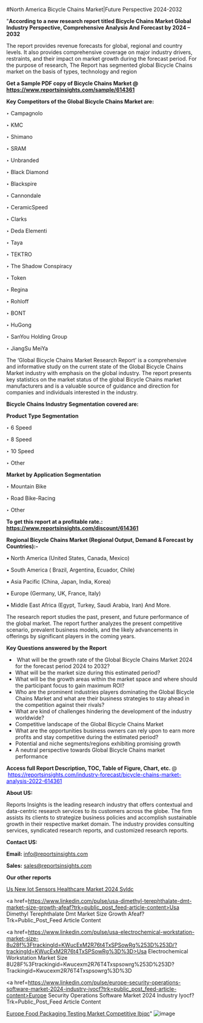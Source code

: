 #North America Bicycle Chains Market|Future Perspective 2024-2032

"<strong>According to a new research report titled Bicycle Chains Market Global Industry Perspective, Comprehensive Analysis And Forecast by 2024 – 2032</strong>

The report provides revenue forecasts for global, regional and country levels. It also provides comprehensive coverage on major industry drivers, restraints, and their impact on market growth during the forecast period. For the purpose of research, The Report has segmented global Bicycle Chains market on the basis of types, technology and region

<strong>Get a Sample PDF copy of Bicycle Chains Market </strong><strong>@<a href=https://www.reportsinsights.com/sample/614361 style=color:#0000ff;> https://www.reportsinsights.com/sample/614361</a></strong></font>

<strong>Key Competitors of the Global Bicycle Chains Market are:</strong>

‣ Campagnolo

‣ KMC

‣ Shimano

‣ SRAM

‣ Unbranded

‣ Black Diamond

‣ Blackspire

‣ Cannondale

‣ CeramicSpeed

‣ Clarks

‣ Deda Elementi

‣ Taya

‣ TEKTRO

‣ The Shadow Conspiracy

‣ Token

‣ Regina

‣ Rohloff

‣ BONT

‣ HuGong

‣ SanYou Holding Group

‣ JiangSu MeiYa

The ‘Global Bicycle Chains Market Research Report’ is a comprehensive and informative study on the current state of the Global Bicycle Chains Market industry with emphasis on the global industry. The report presents key statistics on the market status of the global Bicycle Chains market manufacturers and is a valuable source of guidance and direction for companies and individuals interested in the industry.

<strong>Bicycle Chains Industry Segmentation covered are:</strong>

<strong>Product Type Segmentation</strong>

‣ 6 Speed

‣ 8 Speed

‣ 10 Speed

‣ Other

<strong>Market by Application Segmentation</strong>

‣ Mountain Bike

‣ Road Bike-Racing

‣ Other

<strong>To get this report at a profitable rate.: <a href=https://www.reportsinsights.com/discount/614361 style=color:#0000ff;>https://www.reportsinsights.com/discount/614361</a></strong></font>

<strong>Regional Bicycle Chains Market (Regional Output, Demand &amp; Forecast by Countries):-</strong>

• North America (United States, Canada, Mexico)

• South America ( Brazil, Argentina, Ecuador, Chile)

• Asia Pacific (China, Japan, India, Korea)

• Europe (Germany, UK, France, Italy)

• Middle East Africa (Egypt, Turkey, Saudi Arabia, Iran) And More.

The research report studies the past, present, and future performance of the global market. The report further analyzes the present competitive scenario, prevalent business models, and the likely advancements in offerings by significant players in the coming years.

<strong>Key Questions answered by the Report</strong>
<ul>
  <li> What will be the growth rate of the Global Bicycle Chains Market 2024 for the forecast period 2024 to 2032?</li>
  <li>What will be the market size during this estimated period?</li>
  <li>What will be the growth areas within the market space and where should the participant focus to gain maximum ROI?</li>
  <li>Who are the prominent industries players dominating the Global Bicycle Chains Market and what are their business strategies to stay ahead in the competition against their rivals?</li>
  <li>What are kind of challenges hindering the development of the industry worldwide?</li>
  <li>Competitive landscape of the Global Bicycle Chains Market</li>
  <li>What are the opportunities business owners can rely upon to earn more profits and stay competitive during the estimated period?</li>
  <li>Potential and niche segments/regions exhibiting promising growth</li>
  <li>A neutral perspective towards Global Bicycle Chains market performance</li>
</ul>
<strong>Access full Report Description, TOC, Table of Figure, Chart, etc. </strong>@  <a href=https://reportsinsights.com/industry-forecast/bicycle-chains-market-analysis-2022-614361 style=color:#0000ff;>https://reportsinsights.com/industry-forecast/bicycle-chains-market-analysis-2022-614361</a></font>

<strong><strong>About US</strong>:</strong>

Reports Insights is the leading research industry that offers contextual and data-centric research services to its customers across the globe. The firm assists its clients to strategize business policies and accomplish sustainable growth in their respective market domain. The industry provides consulting services, syndicated research reports, and customized research reports.

<strong>Contact US:</strong>

<p class=""""><b>Email:</b> <a href=mailto:info@reportsinsights.com>info@reportsinsights.com</a></p>
<p class=""""><b>Sales:</b> <a href=mailto:sales@reportsinsights.com>sales@reportsinsights.com</a></p>

<strong>Our other reports</strong>

<a href=https://www.linkedin.com/pulse/us-new-iot-sensors-healthcare-market-2024-svldc/>Us New Iot Sensors Healthcare Market 2024 Svldc</a>

<a href=https://www.linkedin.com/pulse/usa-dimethyl-terephthalate-dmt-market-size-growth-afeaf?trk=public_post_feed-article-content>Usa Dimethyl Terephthalate Dmt Market Size Growth Afeaf?Trk=Public_Post_Feed Article Content</a>

<a href=https://www.linkedin.com/pulse/usa-electrochemical-workstation-market-size-8u28f%3FtrackingId=KWucExM2R76t4TxSPSowRg%253D%253D/?trackingId=KWucExM2R76t4TxSPSowRg%3D%3D>Usa Electrochemical Workstation Market Size 8U28F%3Ftrackingid=Kwucexm2R76T4Txspsowrg%253D%253D?Trackingid=Kwucexm2R76T4Txspsowrg%3D%3D</a>

<a href=https://www.linkedin.com/pulse/europe-security-operations-software-market-2024-industry-iyocf?trk=public_post_feed-article-content>Europe Security Operations Software Market 2024 Industry Iyocf?Trk=Public_Post_Feed Article Content</a>

<a href=https://www.linkedin.com/pulse/europe-food-packaging-testing-market-competitive-ibjqc/>Europe Food Packaging Testing Market Competitive Ibjqc</a>"
![image](https://github.com/aanak123/RIMarketer1/assets/158471119/a40d441c-c0d4-43a6-88da-3831d0824ded)
